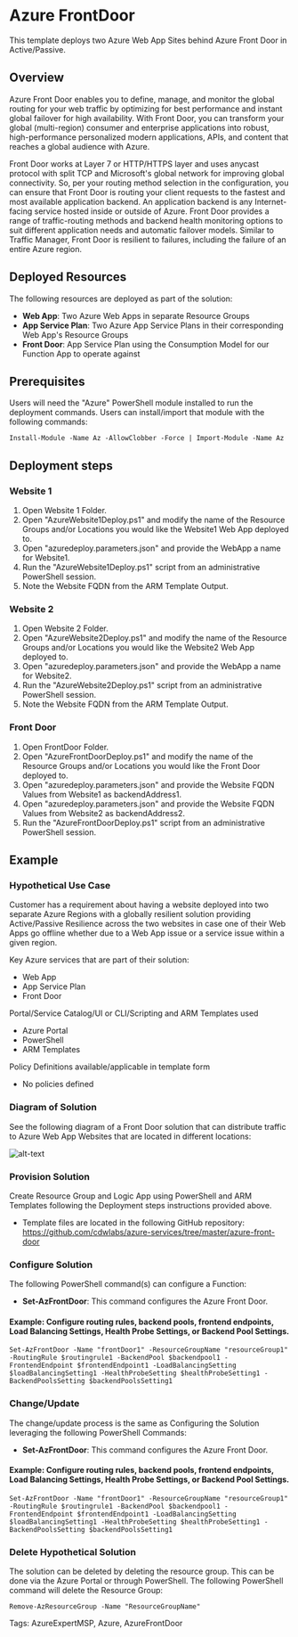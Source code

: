 # Azure FrontDoor

This template deploys two Azure Web App Sites behind Azure Front Door in Active/Passive.

## Overview

Azure Front Door enables you to define, manage, and monitor the global routing for your web traffic by optimizing for best performance and instant global failover for high availability. With Front Door, you can transform your global (multi-region) consumer and enterprise applications into robust, high-performance personalized modern applications, APIs, and content that reaches a global audience with Azure.

Front Door works at Layer 7 or HTTP/HTTPS layer and uses anycast protocol with split TCP and Microsoft's global network for improving global connectivity. So, per your routing method selection in the configuration, you can ensure that Front Door is routing your client requests to the fastest and most available application backend. An application backend is any Internet-facing service hosted inside or outside of Azure. Front Door provides a range of traffic-routing methods and backend health monitoring options to suit different application needs and automatic failover models. Similar to Traffic Manager, Front Door is resilient to failures, including the failure of an entire Azure region.

## Deployed Resources
The following resources are deployed as part of the solution:

+ **Web App**: Two Azure Web Apps in separate Resource Groups
+ **App Service Plan**: Two Azure App Service Plans in their corresponding Web App's Resource Groups
+ **Front Door**: App Service Plan using the Consumption Model for our Function App to operate against

## Prerequisites
Users will need the "Azure" PowerShell module installed to run the deployment commands. Users can install/import that module with the following commands:

    Install-Module -Name Az -AllowClobber -Force | Import-Module -Name Az

## Deployment steps

### Website 1
1. Open Website 1 Folder.
2. Open "AzureWebsite1Deploy.ps1" and modify the name of the Resource Groups and/or Locations you would like the Website1 Web App deployed to.
3. Open "azuredeploy.parameters.json" and provide the WebApp a name for Website1.
4. Run the "AzureWebsite1Deploy.ps1" script from an administrative PowerShell session.
5. Note the Website FQDN from the ARM Template Output.
    
### Website 2
1. Open Website 2 Folder.
2. Open "AzureWebsite2Deploy.ps1" and modify the name of the Resource Groups and/or Locations you would like the Website2 Web App deployed to.<br>
3. Open "azuredeploy.parameters.json" and provide the WebApp a name for Website2.
4. Run the "AzureWebsite2Deploy.ps1" script from an administrative PowerShell session.
5. Note the Website FQDN from the ARM Template Output.

### Front Door
1. Open FrontDoor Folder.
2. Open "AzureFrontDoorDeploy.ps1" and modify the name of the Resource Groups and/or Locations you would like the Front Door deployed to.
3. Open "azuredeploy.parameters.json" and provide the Website FQDN Values from Website1 as backendAddress1.
4. Open "azuredeploy.parameters.json" and provide the Website FQDN Values from Website2 as backendAddress2.
5. Run the "AzureFrontDoorDeploy.ps1" script from an administrative PowerShell session.

## Example
### Hypothetical Use Case
Customer has a requirement about having a website deployed into two separate Azure Regions with a globally resilient solution providing Active/Passive Resilience across the two websites in case one of their Web Apps go offline whether due to a Web App issue or a service issue within a given region.

Key Azure services that are part of their solution:  
- Web App
- App Service Plan
- Front Door

Portal/Service Catalog/UI or CLI/Scripting and ARM Templates used  
- Azure Portal
- PowerShell
- ARM Templates

Policy Definitions available/applicable in template form  
- No policies defined

### Diagram of Solution
See the following diagram of a Front Door solution that can distribute traffic to Azure Web App Websites that are located in different locations:

![alt-text](https://miro.medium.com/max/2652/1*o-aTgaOlYQo-i9MvY7vNmA.png)

### Provision Solution
Create Resource Group and Logic App using PowerShell and ARM Templates following the Deployment steps instructions provided above.
 - Template files are located in the following GitHub repository: https://github.com/cdwlabs/azure-services/tree/master/azure-front-door

### Configure Solution
The following PowerShell command(s) can configure a Function:
+ **Set-AzFrontDoor**: This command configures the Azure Front Door.

#### Example: Configure routing rules, backend pools, frontend endpoints, Load Balancing Settings, Health Probe Settings, or Backend Pool Settings.
    Set-AzFrontDoor -Name "frontDoor1" -ResourceGroupName "resourceGroup1" -RoutingRule $routingrule1 -BackendPool $backendpool1 -FrontendEndpoint $frontendEndpoint1 -LoadBalancingSetting $loadBalancingSetting1 -HealthProbeSetting $healthProbeSetting1 -BackendPoolsSetting $backendPoolsSetting1

### Change/Update
The change/update process is the same as Configuring the Solution leveraging the following PowerShell Commands:
+ **Set-AzFrontDoor**: This command configures the Azure Front Door.

#### Example: Configure routing rules, backend pools, frontend endpoints, Load Balancing Settings, Health Probe Settings, or Backend Pool Settings.
    Set-AzFrontDoor -Name "frontDoor1" -ResourceGroupName "resourceGroup1" -RoutingRule $routingrule1 -BackendPool $backendpool1 -FrontendEndpoint $frontendEndpoint1 -LoadBalancingSetting $loadBalancingSetting1 -HealthProbeSetting $healthProbeSetting1 -BackendPoolsSetting $backendPoolsSetting1

### Delete Hypothetical Solution
The solution can be deleted by deleting the resource group. This can be done via the Azure Portal or through PowerShell. The following PowerShell command will delete the Resource Group:
    
    Remove-AzResourceGroup -Name "ResourceGroupName"


Tags: AzureExpertMSP, Azure, AzureFrontDoor
